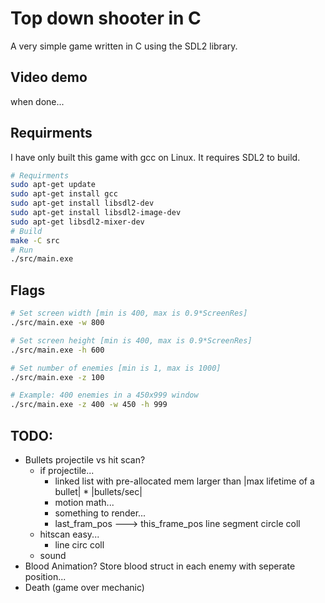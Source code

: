 # Top down shooter in C
A very simple game written in C using the SDL2 library.

## Video demo
when done...
<!--
TODO: replace ... with yt str
[![IMAGE ALT TEXT HERE](https://img.youtube.com/vi/.../maxresdefault.jpg)](https://www.youtube.com/watch?v=...)
-->

## Requirments
I have only built this game with gcc on Linux. It requires SDL2 to build.
```sh
# Requirments
sudo apt-get update
sudo apt-get install gcc
sudo apt-get install libsdl2-dev
sudo apt-get install libsdl2-image-dev
sudo apt-get libsdl2-mixer-dev
# Build
make -C src
# Run
./src/main.exe
```

## Flags
```sh
# Set screen width [min is 400, max is 0.9*ScreenRes]
./src/main.exe -w 800

# Set screen height [min is 400, max is 0.9*ScreenRes]
./src/main.exe -h 600

# Set number of enemies [min is 1, max is 1000]
./src/main.exe -z 100

# Example: 400 enemies in a 450x999 window
./src/main.exe -z 400 -w 450 -h 999
```


## TODO:
* Bullets
    projectile vs hit scan?
    - if projectile...
        - linked list with pre-allocated mem larger than |max lifetime of a bullet| * |bullets/sec|
        - motion math...
        - something to render...
        - last_fram_pos ---> this_frame_pos line segment circle coll
    - hitscan easy...
        - line circ coll
    - sound
* Blood Animation? Store blood struct in each enemy with seperate position...
* Death (game over mechanic)
